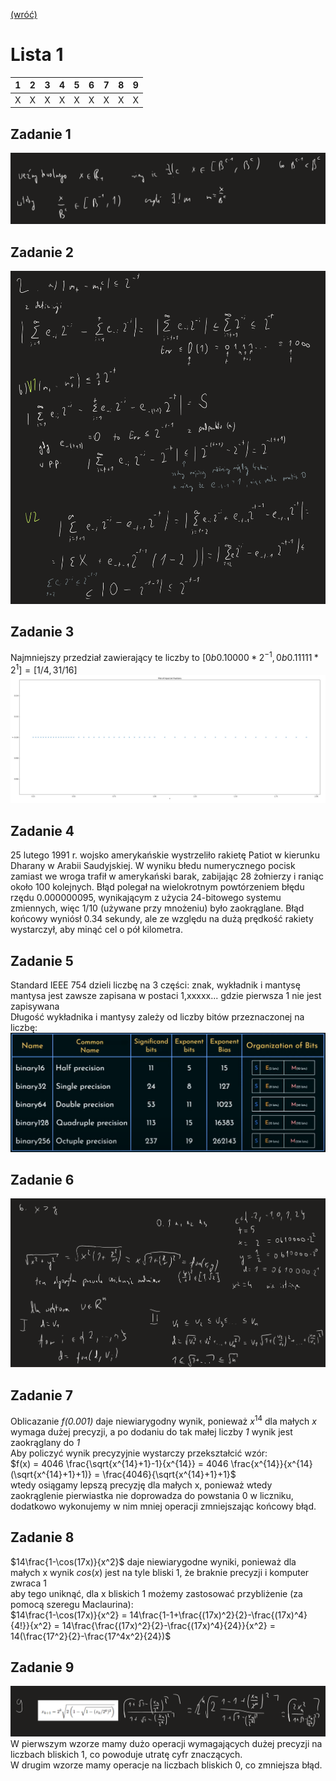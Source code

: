 [(wróć)](../)

# Lista 1
| 1 | 2 | 3 | 4 | 5 | 6 | 7 | 8 | 9 |
|---|---|---|---|---|---|---|---|---|
| X | X | X | X | X | X | X | X | X |

## Zadanie 1
![image](zad1.png)

## Zadanie 2
![image](zad2.png)

## Zadanie 3
Najmniejszy przedział zawierający te liczby to $[0b0.10000*2^{-1}, 0b0.11111*2^1] = [1/4, 31/16]$  
![image](zad3.png)

## Zadanie 4
25 lutego 1991 r. wojsko amerykańskie wystrzeliło rakietę Patiot w kierunku Dharany w Arabii Saudyjskiej. W wyniku błedu numerycznego pocisk zamiast we wroga trafił w amerykański barak, zabijając 28 żołnierzy i raniąc około 100 kolejnych. Błąd polegał na wielokrotnym powtórzeniem błędu rzędu 0.000000095, wynikającym z użycia 24-bitowego systemu zmiennych, więc 1/10 (używane przy mnożeniu) było zaokrąglane. Błąd końcowy wyniósł 0.34 sekundy, ale ze względu na dużą prędkość rakiety wystarczył, aby minąć cel o pół kilometra.  

## Zadanie 5
Standard IEEE 754 dzieli liczbę na 3 części: znak, wykładnik i mantysę   
mantysa jest zawsze zapisana w postaci 1,xxxxx... gdzie pierwsza 1 nie jest zapisywana    
Długość wykładnika i mantysy zależy od liczby bitów przeznaczonej na liczbę:  
![image](ieee754.png)

## Zadanie 6
![image](zad6.png)

## Zadanie 7
Oblicazanie _f(0.001)_ daje niewiarygodny wynik, ponieważ $x^{14}$ dla małych _x_ wymaga dużej precyzji, a po dodaniu do tak małej liczby _1_ wynik jest zaokrąglany do _1_  
Aby policzyć wynik precyzyjnie wystarczy przekształcić wzór:  
$f(x) = 4046 \frac{\sqrt{x^{14}+1}-1}{x^{14}} = 4046 \frac{x^{14}}{x^{14}(\sqrt{x^{14}+1}+1)} = \frac{4046}{\sqrt{x^{14}+1}+1}$  
wtedy osiągamy lepszą precyzję dla małych x, ponieważ wtedy zaokrąglenie pierwiastka nie doprowadza do powstania 0 w liczniku, dodatkowo wykonujemy w nim mniej operacji zmniejszając końcowy błąd.  

## Zadanie 8
$14\frac{1-\cos(17x)}{x^2}$ daje niewiarygodne wyniki, ponieważ dla małych x wynik $cos(x)$ jest na tyle bliski 1, że braknie precyzji i komputer zwraca 1   
aby tego uniknąć, dla x bliskich 1 możemy zastosować przybliżenie (za pomocą szeregu Maclaurina):  
$14\frac{1-\cos(17x)}{x^2} = 14\frac{1-1+\frac{(17x)^2}{2}-\frac{(17x)^4}{4!}}{x^2} = 14\frac{\frac{(17x)^2}{2}-\frac{(17x)^4}{24}}{x^2} = 14(\frac{17^2}{2}-\frac{17^4x^2}{24})$  

## Zadanie 9
![image](zad9.png)
W pierwszym wzorze mamy dużo operacji wymagających dużej precyzji na liczbach bliskich 1, co powoduje utratę cyfr znaczących.  
W drugim wzorze mamy operacje na liczbach bliskich 0, co zmniejsza błąd.